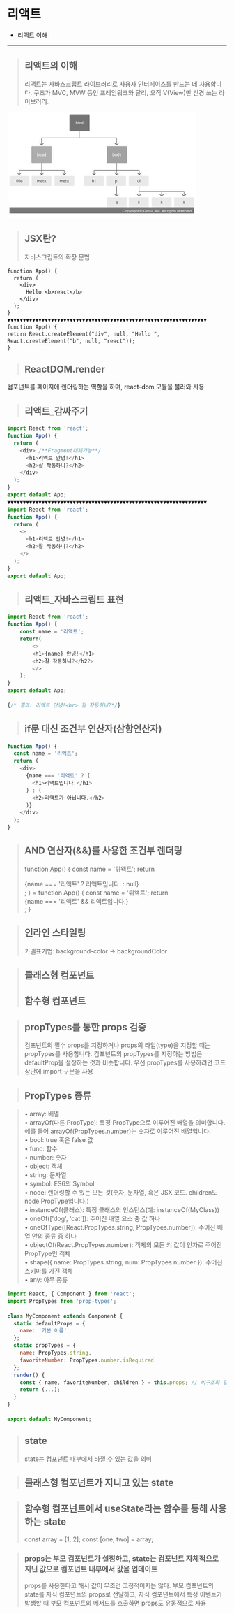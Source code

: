 # 리액트 

- 리액트 이해

---
> ## 리액트의 이해
> 리액트는 자바스크립트 라이브러리로 사용자 인터페이스를 만드는 데 사용합니다. 구조가 MVC, MVW 등인 프레임워크와 달리, 오직 V(View)만 신경 쓰는 라이브러리.
<img src="dom.png">

> ## JSX란?
> 자바스크립트의 확장 문법
```JSX
function App() {
  return (
    <div>
      Hello <b>react</b>
    </div>
  );
}
▼▼▼▼▼▼▼▼▼▼▼▼▼▼▼▼▼▼▼▼▼▼▼▼▼▼▼▼▼▼▼▼▼▼▼▼▼▼▼▼▼▼▼▼▼▼▼▼▼▼▼▼▼▼▼▼▼▼▼▼▼▼▼▼
function App() {
return React.createElement("div", null, "Hello ", React.createElement("b", null, "react"));
}
```

> ## ReactDOM.render  
컴포넌트를 페이지에 렌더링하는 역할을 하며, react-dom 모듈을 불러와 사용

> ## 리액트_감싸주기
```js
import React from 'react';
function App() {
  return (
    <div> /**Fragment대체가능**/
      <h1>리액트 안녕!</h1>
      <h2>잘 작동하니?</h2>
    </div>
  );
}
export default App;
▼▼▼▼▼▼▼▼▼▼▼▼▼▼▼▼▼▼▼▼▼▼▼▼▼▼▼▼▼▼▼▼▼▼▼▼▼▼▼▼▼▼▼▼▼▼▼▼▼▼▼▼▼▼▼▼▼▼▼▼▼▼▼▼
import React from 'react';
function App() {
  return (
    <>
      <h1>리액트 안녕!</h1>
      <h2>잘 작동하니?</h2>
    </>
  );
}
export default App;
```
> ## 리액트_자바스크립트 표현
```js
import React from 'react';
function App() {
    const name = '리액트';
    return(
        <>
        <h1>{name} 안녕!</h1>
        <h2>잘 작동하니?</h2?>
        </>
    );
}
export default App;     

{/* 결과: 리액트 안녕!<br> 잘 작동하니?*/}

```
> ## if문 대신 조건부 연산자(삼항연산자)
```js
function App() {
  const name = '리액트';
  return (
    <div>
      {name === '리액트' ? (
        <h1>리액트입니다.</h1>
      ) : (
        <h2>리액트가 아닙니다.</h2>
      )}
    </div>
  );
}
```

> ## AND 연산자(&&)를 사용한 조건부 렌더링
>function App() {
  const name = '뤼왝트';
  return <div>{name === '리액트' ? 리액트입니다. : null}</div>;
}
=
function App() {
  const name = '뤼왝트';
  return <div>{name === '리액트' && 리액트입니다.}</div>;
}

> ## 인라인 스타일링
> 카멜표기법: background-color -> backgroundColor

> ## 클래스형 컴포넌트
> ## 함수형 컴포넌트

 > ## propTypes를 통한 props 검증
 >컴포넌트의 필수 props를 지정하거나 props의 타입(type)을 지정할 때는 propTypes를 사용합니다. 컴포넌트의 propTypes를 지정하는 방법은 defaultProp을 설정하는 것과 비슷합니다. 우선 propTypes를 사용하려면 코드 상단에 import 구문을 사용

> ## PropTypes 종류

>• array: 배열<br>
• arrayOf(다른 PropType): 특정 PropType으로 이루어진 배열을 의미합니다. 예를 들어 arrayOf(PropTypes.number)는 숫자로 이루어진 배열입니다.<br>
• bool: true 혹은 false 값<br>
• func: 함수<br>
• number: 숫자<br>
• object: 객체<br>
• string: 문자열<br>
• symbol: ES6의 Symbol<br>
• node: 렌더링할 수 있는 모든 것(숫자, 문자열, 혹은 JSX 코드. children도 node PropType입니다.)<br>
• instanceOf(클래스): 특정 클래스의 인스턴스(예: instanceOf(MyClass))<br>
• oneOf(['dog', 'cat']): 주어진 배열 요소 중 값 하나<br>
• oneOfType([React.PropTypes.string, PropTypes.number]): 주어진 배열 안의 종류 중 하나<br>
• objectOf(React.PropTypes.number): 객체의 모든 키 값이 인자로 주어진 PropType인 객체<br>
• shape({ name: PropTypes.string, num: PropTypes.number }): 주어진 스키마를 가진 객체<br>
• any: 아무 종류

```js
import React, { Component } from 'react';
import PropTypes from 'prop-types';
 
class MyComponent extends Component {
  static defaultProps = {
    name: '기본 이름'
  };
  static propTypes = {
    name: PropTypes.string,
    favoriteNumber: PropTypes.number.isRequired
  };
  render() {
    const { name, favoriteNumber, children } = this.props; // 비구조화 할당
    return (...);
  }
}
 
export default MyComponent;
```
> ## state
>state는 컴포넌트 내부에서 바뀔 수 있는 값을 의미

> ## 클래스형 컴포넌트가 지니고 있는 state

> ## 함수형 컴포넌트에서 useState라는 함수를 통해 사용하는 state
>const array = [1, 2];
const [one, two] = array;

> ###  props는 부모 컴포넌트가 설정하고, state는 컴포넌트 자체적으로 지닌 값으로 컴포넌트 내부에서 값을 업데이트
>props를 사용한다고 해서 값이 무조건 고정적이지는 않다. 부모 컴포넌트의 state를 자식 컴포넌트의 props로 전달하고, 자식 컴포넌트에서 특정 이벤트가 발생할 때 부모 컴포넌트의 메서드를 호출하면 props도 유동적으로 사용


